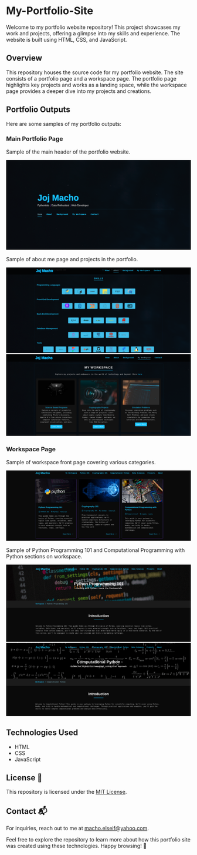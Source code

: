 # My-Portfolio-Site

Welcome to my portfolio website repository! This project showcases my work and projects, offering a glimpse into my skills and experience. The website is built using HTML, CSS, and JavaScript.


## Overview

This repository houses the source code for my portfolio website. The site consists of a portfolio page and a workspace page. The portfolio page highlights key projects and works as a landing space, while the workspace page provides a deeper dive into my projects and creations.

## Portfolio Outputs

Here are some samples of my portfolio outputs:

### Main Portfolio Page

Sample of the main header of the portfolio website.

<p align="center">
  <img src="portfolio-output/main-page-output.png" alt='Main Portfolio Page'>
</p>

Sample of about me page and projects in the portfolio.

<p align="center">
  <img src="portfolio-output/about-page-output.png" alt='Main About Page'>
  <img src="portfolio-output/projects-page-output.png" alt='Main Project Page'>
</p>


### Workspace Page

Sample of workspace front page covering various categories.

<p align="center">
  <img src="portfolio-output/workspace-page-output.png" alt='Main Workspace Page'>
</p>

Sample of Python Programming 101 and Computational Programming with Python sections on workspace.

<p align="center">
  <img src="portfolio-output/python-page-output.png" alt='Python Page'>
  <img src="portfolio-output/computational-page-output.png" alt='Computational Page'>
</p>

## Technologies Used
- HTML
- CSS
- JavaScript


## License 📝

This repository is licensed under the [MIT License](LICENSE).


## Contact 📬

For inquiries, reach out to me at macho.elseif@yahoo.com.


Feel free to explore the repository to learn more about how this portfolio site was created using these technologies. Happy browsing! 🌟
